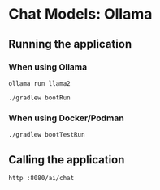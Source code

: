 # Chat Models: Ollama

## Running the application

### When using Ollama

```shell
ollama run llama2
```

```shell
./gradlew bootRun
```

### When using Docker/Podman

```shell
./gradlew bootTestRun
```

## Calling the application

```shell
http :8080/ai/chat
```
